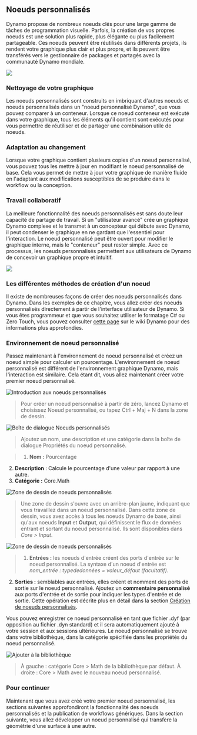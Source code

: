 

## Noeuds personnalisés

Dynamo propose de nombreux noeuds clés pour une large gamme de tâches de programmation visuelle. Parfois, la création de vos propres noeuds est une solution plus rapide, plus élégante ou plus facilement partageable. Ces noeuds peuvent être réutilisés dans différents projets, ils rendent votre graphique plus clair et plus propre, et ils peuvent être transférés vers le gestionnaire de packages et partagés avec la communauté Dynamo mondiale.

![](images/10-1/cn.jpg)

### Nettoyage de votre graphique

Les noeuds personnalisés sont construits en imbriquant d'autres noeuds et noeuds personnalisés dans un "noeud personnalisé Dynamo", que vous pouvez comparer à un conteneur. Lorsque ce noeud conteneur est exécuté dans votre graphique, tous les éléments qu'il contient sont exécutés pour vous permettre de réutiliser et de partager une combinaison utile de noeuds.

### Adaptation au changement

Lorsque votre graphique contient plusieurs copies d'un noeud personnalisé, vous pouvez tous les mettre à jour en modifiant le noeud personnalisé de base. Cela vous permet de mettre à jour votre graphique de manière fluide en l'adaptant aux modifications susceptibles de se produire dans le workflow ou la conception.

### Travail collaboratif

La meilleure fonctionnalité des noeuds personnalisés est sans doute leur capacité de partage de travail. Si un "utilisateur avancé" crée un graphique Dynamo complexe et le transmet à un concepteur qui débute avec Dynamo, il peut condenser le graphique en ne gardant que l'essentiel pour l'interaction. Le noeud personnalisé peut être ouvert pour modifier le graphique interne, mais le "conteneur" peut rester simple. Avec ce processus, les noeuds personnalisés permettent aux utilisateurs de Dynamo de concevoir un graphique propre et intuitif.

![](images/10-1/customNodeDiagram.jpg)

### Les différentes méthodes de création d'un noeud

Il existe de nombreuses façons de créer des noeuds personnalisés dans Dynamo. Dans les exemples de ce chapitre, vous allez créer des noeuds personnalisés directement à partir de l'interface utilisateur de Dynamo. Si vous êtes programmeur et que vous souhaitez utiliser le formatage C# ou Zero Touch, vous pouvez consulter [cette page](https://github.com/DynamoDS/Dynamo/wiki/How-To-Create-Your-Own-Nodes) sur le wiki Dynamo pour des informations plus approfondies.

### Environnement de noeud personnalisé

Passez maintenant à l'environnement de noeud personnalisé et créez un noeud simple pour calculer un pourcentage. L'environnement de noeud personnalisé est différent de l'environnement graphique Dynamo, mais l'interaction est similaire. Cela étant dit, vous allez maintenant créer votre premier noeud personnalisé.

![Introduction aux noeuds personnalisés](images/10-1/CustomNodes01.jpg)

> Pour créer un noeud personnalisé à partir de zéro, lancez Dynamo et choisissez Noeud personnalisé, ou tapez Ctrl + Maj + N dans la zone de dessin.

![Boîte de dialogue Noeuds personnalisés](images/10-1/CustomNodes02.jpg)

> Ajoutez un nom, une description et une catégorie dans la boîte de dialogue Propriétés du noeud personnalisé.

> 1. **Nom :** Pourcentage
2. **Description** : Calcule le pourcentage d'une valeur par rapport à une autre.
3. **Catégorie :** Core.Math

![Zone de dessin de noeuds personnalisés](images/10-1/CustomNodes03.jpg)

> Une zone de dessin s'ouvre avec un arrière-plan jaune, indiquant que vous travaillez dans un noeud personnalisé. Dans cette zone de dessin, vous avez accès à tous les noeuds Dynamo de base, ainsi qu'aux noeuds **Input** et **Output**, qui définissent le flux de données entrant et sortant du noeud personnalisé. Ils sont disponibles dans *Core > Input*.

![Zone de dessin de noeuds personnalisés](images/10-1/CustomNodes04.jpg)

> 1. **Entrées :** les noeuds d'entrée créent des ports d'entrée sur le noeud personnalisé. La syntaxe d'un noeud d'entrée est *nom_entrée : typededonnées = valeur_défaut (facultatif).*

2. **Sorties :** semblables aux entrées, elles créent et nomment des ports de sortie sur le noeud personnalisé. Ajoutez un **commentaire personnalisé** aux ports d'entrée et de sortie pour indiquer les types d'entrée et de sortie. Cette opération est décrite plus en détail dans la section [Création de noeuds personnalisés](10-2_Creating.md).

Vous pouvez enregistrer ce noeud personnalisé en tant que fichier .dyf (par opposition au fichier .dyn standard) et il sera automatiquement ajouté à votre session et aux sessions ultérieures. Le noeud personnalisé se trouve dans votre bibliothèque, dans la catégorie spécifiée dans les propriétés du noeud personnalisé.

![Ajouter à la bibliothèque](images/10-1/CustomNodes05.jpg)

> À gauche : catégorie Core > Math de la bibliothèque par défaut. 
À droite : Core > Math avec le nouveau noeud personnalisé.

### Pour continuer

Maintenant que vous avez créé votre premier noeud personnalisé, les sections suivantes approfondiront la fonctionnalité des noeuds personnalisés et la publication de workflows génériques. Dans la section suivante, vous allez développer un noeud personnalisé qui transfère la géométrie d'une surface à une autre.

